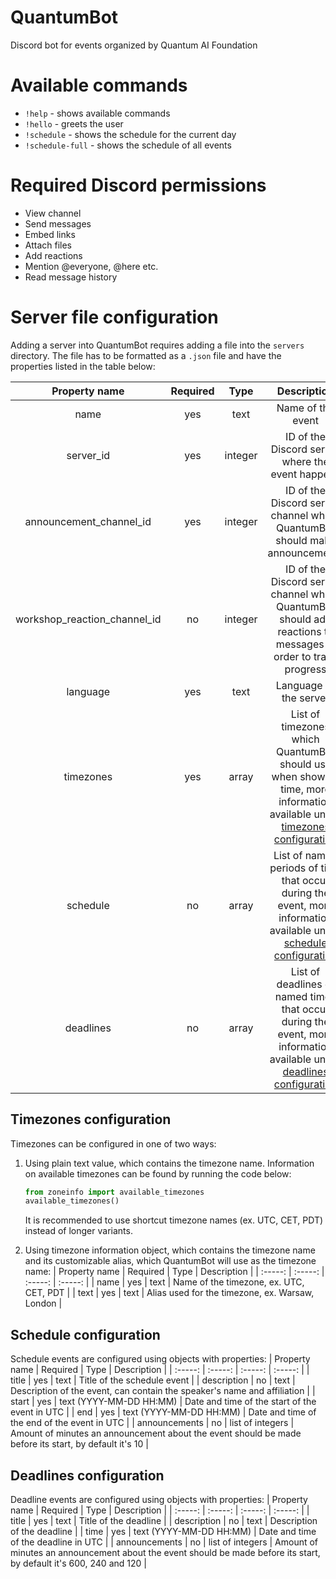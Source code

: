 # QuantumBot
Discord bot for events organized by Quantum AI Foundation

# Available commands
- `!help` - shows available commands
- `!hello` - greets the user
- `!schedule` - shows the schedule for the current day
- `!schedule-full` - shows the schedule of all events

# Required Discord permissions
- View channel
- Send messages
- Embed links
- Attach files
- Add reactions
- Mention @everyone, @here etc.
- Read message history

# Server file configuration
Adding a server into QuantumBot requires adding a file into the `servers` directory. The file has to be formatted as a `.json` file and have the properties listed in the table below:

| Property name | Required | Type | Description |
| :-----: | :-----: | :-----: | :-----: |
| name | yes | text | Name of the event |
| server_id | yes | integer | ID of the Discord server where the event happens |
| announcement_channel_id | yes | integer | ID of the Discord server channel where QuantumBot should make announcements |
| workshop_reaction_channel_id | no | integer | ID of the Discord server channel where QuantumBot should add reactions to messages in order to track progress |
| language | yes | text | Language of the server |
| timezones | yes | array | List of timezones which QuantumBot should use when showing time, more information available under [timezones configuration](#timezones-configuration) |
| schedule | no | array | List of named periods of time that occur during the event, more information available under [schedule configuration](#schedule-configuration) |
| deadlines | no | array | List of deadlines or named times that occur during the event, more information available under [deadlines configuration](#deadlines-configuration) |

## Timezones configuration
Timezones can be configured in one of two ways:

1. Using plain text value, which contains the timezone name. Information on available timezones can be found by running the code below:
    ```py
    from zoneinfo import available_timezones
    available_timezones()
    ```
    It is recommended to use shortcut timezone names (ex. UTC, CET, PDT) instead of longer variants.

2. Using timezone information object, which contains the timezone name and its customizable alias, which QuantumBot will use as the timezone name:
    | Property name | Required | Type | Description |
    | :-----: | :-----: | :-----: | :-----: |
    | name | yes | text | Name of the timezone, ex. UTC, CET, PDT |
    | text | yes | text | Alias used for the timezone, ex. Warsaw, London |

## Schedule configuration
Schedule events are configured using objects with properties:
| Property name | Required | Type | Description |
| :-----: | :-----: | :-----: | :-----: |
| title | yes | text | Title of the schedule event |
| description | no | text | Description of the event, can contain the speaker's name and affiliation |
| start | yes | text (YYYY-MM-DD HH:MM) | Date and time of the start of the event in UTC |
| end | yes | text (YYYY-MM-DD HH:MM) | Date and time of the end of the event in UTC |
| announcements | no | list of integers | Amount of minutes an announcement about the event should be made before its start, by default it's 10 |

## Deadlines configuration
Deadline events are configured using objects with properties:
| Property name | Required | Type | Description |
| :-----: | :-----: | :-----: | :-----: |
| title | yes | text | Title of the deadline |
| description | no | text | Description of the deadline |
| time | yes | text (YYYY-MM-DD HH:MM) | Date and time of the deadline in UTC |
| announcements | no | list of integers | Amount of minutes an announcement about the event should be made before its start, by default it's 600, 240 and 120 |
